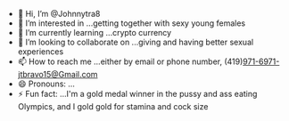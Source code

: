 - 👋 Hi, I’m @Johnnytra8
- 👀 I’m interested in ...getting together with sexy young females
- 🌱 I’m currently learning ...crypto currency 
- 💞️ I’m looking to collaborate on ...giving and having better sexual experiences 
- 📫 How to reach me ...either by email or phone number,  (419)971-6971-jtbravo15@Gmail.com
- 😄 Pronouns: ...
- ⚡ Fun fact: ...I'm a gold medal winner in the pussy and ass eating Olympics, and I gold gold for stamina and cock size

<!---
Johnnytra8/Johnnytra8 is a ✨ special ✨ repository because its `README.md` (this file) appears on your GitHub profile.
You can click the Preview link to take a look at your changes.
--->
